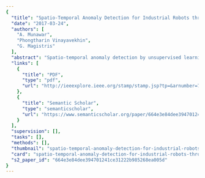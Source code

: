 ```yaml
---
{
  "title": "Spatio-Temporal Anomaly Detection for Industrial Robots through Prediction in Unsupervised Feature Space",
  "date": "2017-03-24",
  "authors": [
    "A. Munawar",
    "Phongtharin Vinayavekhin",
    "G. Magistris"
  ],
  "abstract": "Spatio-temporal anomaly detection by unsupervised learning have applications in a wide range of practical settings. In this paper we present a surveillance system for industrial robots using a monocular camera. We propose a new unsupervised learning method to train a deep feature extractor from unlabeled images. Without any data augmentation, the algorithm co-learns the network parameters on different pseudo-classes simultaneously to create unbiased feature representation. Combining the learned features with a prediction system, we can detect irregularities in high dimensional data feed (e.g. video of a robot performing pick and place task). The results show how the proposed approach can detect previously unseen anomalies in the robot surveillance video. Although the technique is not designed for classification, we show the use of the learned features in a more traditional classification application for CIFAR-10 dataset.",
  "links": [
    {
      "title": "PDF",
      "type": "pdf",
      "url": "http://ieeexplore.ieee.org/stamp/stamp.jsp?tp=&arnumber=7926701"
    },
    {
      "title": "Semantic Scholar",
      "type": "semanticscholar",
      "url": "https://www.semanticscholar.org/paper/664e3e84dee394701241ce31222b985268ea005d"
    }
  ],
  "supervision": [],
  "tasks": [],
  "methods": [],
  "thumbnail": "spatio-temporal-anomaly-detection-for-industrial-robots-through-prediction-in-unsupervised-feature-space-thumb.jpg",
  "card": "spatio-temporal-anomaly-detection-for-industrial-robots-through-prediction-in-unsupervised-feature-space-card.jpg",
  "s2_paper_id": "664e3e84dee394701241ce31222b985268ea005d"
}
---
```


